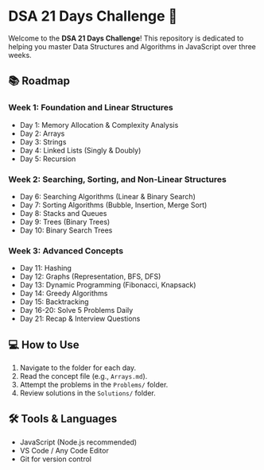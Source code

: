 # DSA 21 Days Challenge 🚀

Welcome to the **DSA 21 Days Challenge**! This repository is dedicated to helping you master Data Structures and Algorithms in JavaScript over three weeks.

## 📚 Roadmap

### Week 1: Foundation and Linear Structures
- Day 1: Memory Allocation & Complexity Analysis
- Day 2: Arrays
- Day 3: Strings
- Day 4: Linked Lists (Singly & Doubly)
- Day 5: Recursion

### Week 2: Searching, Sorting, and Non-Linear Structures
- Day 6: Searching Algorithms (Linear & Binary Search)
- Day 7: Sorting Algorithms (Bubble, Insertion, Merge Sort)
- Day 8: Stacks and Queues
- Day 9: Trees (Binary Trees)
- Day 10: Binary Search Trees

### Week 3: Advanced Concepts
- Day 11: Hashing
- Day 12: Graphs (Representation, BFS, DFS)
- Day 13: Dynamic Programming (Fibonacci, Knapsack)
- Day 14: Greedy Algorithms
- Day 15: Backtracking
- Day 16-20: Solve 5 Problems Daily
- Day 21: Recap & Interview Questions

## 💻 How to Use
1. Navigate to the folder for each day.
2. Read the concept file (e.g., `Arrays.md`).
3. Attempt the problems in the `Problems/` folder.
4. Review solutions in the `Solutions/` folder.

## 🛠 Tools & Languages
- JavaScript (Node.js recommended)
- VS Code / Any Code Editor
- Git for version control
